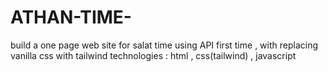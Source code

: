 # ATHAN-TIME-
build a one page web site for salat time using API first time , with replacing vanilla css with tailwind 
technologies : html , css(tailwind) , javascript
